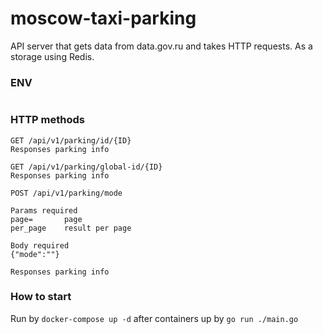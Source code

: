 # moscow-taxi-parking

API server that gets data from data.gov.ru and takes HTTP requests.
As a storage using Redis.

### ENV
````

````

### HTTP methods
````
GET /api/v1/parking/id/{ID}
Responses parking info
````
````
GET /api/v1/parking/global-id/{ID}
Responses parking info
````
````
POST /api/v1/parking/mode

Params required
page=       page
per_page    result per page

Body required
{"mode":""}

Responses parking info
````

### How to start
Run by
`docker-compose up -d`
after containers up by
`go run ./main.go`
